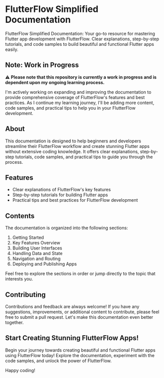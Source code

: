 # FlutterFlow Simplified Documentation
FlutterFlow Simplified Documentation: Your go-to resource for mastering Flutter app development with FlutterFlow. Clear explanations, step-by-step tutorials, and code samples to build beautiful and functional Flutter apps easily.

## Note: Work in Progress

⚠️ **Please note that this repository is currently a work in progress and is dependent upon my ongoing learning process.** 

I'm actively working on expanding and improving the documentation to provide comprehensive coverage of FlutterFlow's features and best practices. As I continue my learning journey, I'll be adding more content, code samples, and practical tips to help you in your FlutterFlow development.

## About

This documentation is designed to help beginners and developers streamline their FlutterFlow workflow and create stunning Flutter apps without extensive coding knowledge. It offers clear explanations, step-by-step tutorials, code samples, and practical tips to guide you through the process.

## Features

- Clear explanations of FlutterFlow's key features
- Step-by-step tutorials for building Flutter apps
- Practical tips and best practices for FlutterFlow development

## Contents

The documentation is organized into the following sections:

1. Getting Started
2. Key Features Overview
3. Building User Interfaces
4. Handling Data and State
5. Navigation and Routing
6. Deploying and Publishing Apps

Feel free to explore the sections in order or jump directly to the topic that interests you.

## Contributing

Contributions and feedback are always welcome! If you have any suggestions, improvements, or additional content to contribute, please feel free to submit a pull request. Let's make this documentation even better together.

## Start Creating Stunning FlutterFlow Apps!

Begin your journey towards creating beautiful and functional Flutter apps using FlutterFlow today! Explore the documentation, experiment with the code samples, and unlock the power of FlutterFlow.

Happy coding!
